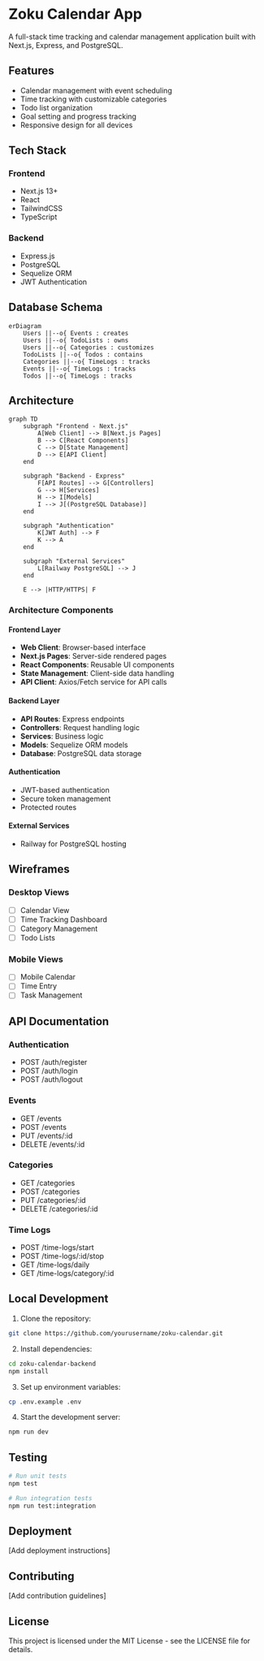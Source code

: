 # Zoku Calendar App

A full-stack time tracking and calendar management application built with Next.js, Express, and PostgreSQL.

## Features

- Calendar management with event scheduling
- Time tracking with customizable categories
- Todo list organization
- Goal setting and progress tracking
- Responsive design for all devices

## Tech Stack

### Frontend
- Next.js 13+
- React
- TailwindCSS
- TypeScript

### Backend
- Express.js
- PostgreSQL
- Sequelize ORM
- JWT Authentication

## Database Schema

```mermaid
erDiagram
    Users ||--o{ Events : creates
    Users ||--o{ TodoLists : owns
    Users ||--o{ Categories : customizes
    TodoLists ||--o{ Todos : contains
    Categories ||--o{ TimeLogs : tracks
    Events ||--o{ TimeLogs : tracks
    Todos ||--o{ TimeLogs : tracks
```

## Architecture

```mermaid
graph TD
    subgraph "Frontend - Next.js"
        A[Web Client] --> B[Next.js Pages]
        B --> C[React Components]
        C --> D[State Management]
        D --> E[API Client]
    end

    subgraph "Backend - Express"
        F[API Routes] --> G[Controllers]
        G --> H[Services]
        H --> I[Models]
        I --> J[(PostgreSQL Database)]
    end

    subgraph "Authentication"
        K[JWT Auth] --> F
        K --> A
    end

    subgraph "External Services"
        L[Railway PostgreSQL] --> J
    end

    E --> |HTTP/HTTPS| F
```

### Architecture Components

#### Frontend Layer
- **Web Client**: Browser-based interface
- **Next.js Pages**: Server-side rendered pages
- **React Components**: Reusable UI components
- **State Management**: Client-side data handling
- **API Client**: Axios/Fetch service for API calls

#### Backend Layer
- **API Routes**: Express endpoints
- **Controllers**: Request handling logic
- **Services**: Business logic
- **Models**: Sequelize ORM models
- **Database**: PostgreSQL data storage

#### Authentication
- JWT-based authentication
- Secure token management
- Protected routes

#### External Services
- Railway for PostgreSQL hosting



## Wireframes

### Desktop Views
- [ ] Calendar View
- [ ] Time Tracking Dashboard
- [ ] Category Management
- [ ] Todo Lists

### Mobile Views
- [ ] Mobile Calendar
- [ ] Time Entry
- [ ] Task Management

## API Documentation

### Authentication
- POST /auth/register
- POST /auth/login
- POST /auth/logout

### Events
- GET /events
- POST /events
- PUT /events/:id
- DELETE /events/:id

### Categories
- GET /categories
- POST /categories
- PUT /categories/:id
- DELETE /categories/:id

### Time Logs
- POST /time-logs/start
- POST /time-logs/:id/stop
- GET /time-logs/daily
- GET /time-logs/category/:id

## Local Development

1. Clone the repository:
```bash
git clone https://github.com/yourusername/zoku-calendar.git
```

2. Install dependencies:
```bash
cd zoku-calendar-backend
npm install
```

3. Set up environment variables:
```bash
cp .env.example .env
```

4. Start the development server:
```bash
npm run dev
```

## Testing

```bash
# Run unit tests
npm test

# Run integration tests
npm run test:integration
```

## Deployment

[Add deployment instructions]

## Contributing

[Add contribution guidelines]

## License

This project is licensed under the MIT License - see the LICENSE file for details.